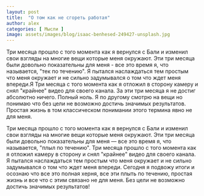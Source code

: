 ```yaml
---
layout: post
title:  "О том как не сгореть работая"
author: alex
categories: [ Мысли ]
image: assets/images/blog/isaac-benhesed-249427-unsplash.jpg
---
```


Три месяца прошло с того момента как я вернулся с Бали и изменил свои взгляды на многие вещи которые меня окружают. Эти три месяца были довольно показательны для меня - все это время я, что называется, "тек по течению". Я пытался наслаждаться тем простым что меня окружает и не сильно задумывался о том что ждет меня впереди.Я Три месяца с того момента как я отложил в сторону камеру и снял "крайнее" видео для своего канала. За эти три месяца я не достиг абсолютно ничего. Полный ноль. Я по другому смотрю на вещи но понимаю что без цели не возможно достичь значимых результатов. Простая жизнь в том классическом понимании этого термина явно не для меня.


Три месяца прошло с того момента как я вернулся с Бали и изменил свои взгляды на многие вещи которые меня окружают. Эти три месяца были довольно показательны для меня — все это время я, что называется, "плыл по течению". Три месяца прошло с того момента как я отложил камеру в сторону и снял "крайнее" видео для своего канала. Я пытался наслаждаться тем простым что меня окружает и не сильно задумывался о том что ждет меня впереди. Сегодня я подвожу итоги и осознаю что все это полная херня, все эти плыть по течению, простая жизнь и все что с этим связано не для меня. Без цели не возможно достичь значимых результатов!
